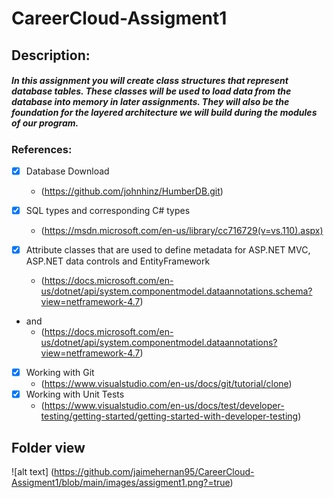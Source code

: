 #  CareerCloud-Assigment1
## Description:
##### In this assignment you will create class structures that represent database tables. These classes will be used to load data from the database into memory in later assignments. They will also be the foundation for the layered architecture we will build during the modules of our program.

### References:

- [x] Database Download 
    - (https://github.com/johnhinz/HumberDB.git)
    
- [x] SQL types and corresponding C# types 
    - (https://msdn.microsoft.com/en-us/library/cc716729(v=vs.110).aspx)

- [x]  Attribute classes that are used to define metadata for ASP.NET MVC, ASP.NET data controls and EntityFramework
    - (https://docs.microsoft.com/en-us/dotnet/api/system.componentmodel.dataannotations.schema?view=netframework-4.7)
- and
    - (https://docs.microsoft.com/en-us/dotnet/api/system.componentmodel.dataannotations?view=netframework-4.7)
- [x]  Working with Git 
    - (https://www.visualstudio.com/en-us/docs/git/tutorial/clone)
- [x] Working with Unit Tests
    - (https://www.visualstudio.com/en-us/docs/test/developer-testing/getting-started/getting-started-with-developer-testing)


## Folder view

![alt text] (https://github.com/jaimehernan95/CareerCloud-Assigment1/blob/main/images/assigment1.png?=true)
